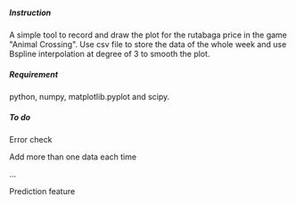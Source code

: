 ##### Instruction

A simple tool to record and draw the plot for the rutabaga price in the game "Animal Crossing". Use csv file to store the data of the whole week and use Bspline interpolation at degree of 3 to smooth the plot.

##### Requirement

python, numpy, matplotlib.pyplot and scipy.

##### To do

Error check

Add more than one data each time

...

Prediction feature